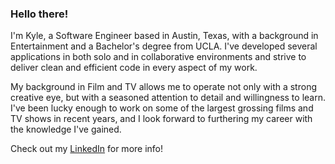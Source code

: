 ### Hello there! 

I'm Kyle, a Software Engineer based in Austin, Texas, with a background in Entertainment and a Bachelor's degree from UCLA. I've developed several applications in both solo and in collaborative environments and strive to deliver clean and efficient code in every aspect of my work.

My background in Film and TV allows me to operate not only with a strong creative eye, but with a seasoned attention to detail and willingness to learn. I've been lucky enough to work on some of the largest grossing films and TV shows in recent years, and I look forward to furthering my career with the knowledge I've gained.

Check out my [LinkedIn](https://www.linkedin.com/in/kylejohnparks/) for more info!
